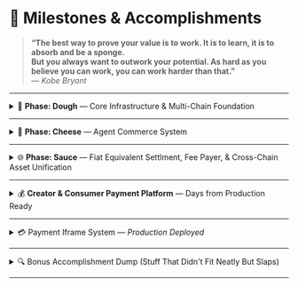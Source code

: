 # 📘 Milestones & Accomplishments

> **“The best way to prove your value is to work. It is to learn, it is to absorb and be a sponge.**\
> **But you always want to outwork your potential. As hard as you believe you can work, you can work harder than that.”**\
> — _Kobe Bryant_

***

<details>

<summary>🚧 <strong>Phase: Dough</strong> — Core Infrastructure &#x26; Multi-Chain Foundation</summary>

#### 🔧 Core Services

* ✅ **Supported Blockchains** — Solana, BSC, Base, USD1
* ✅ **Webhook Notification System** — Real-time transaction updates with built-in redundancy
* ✅ **Redundancy Systems** — Multi-node logging & automatic failovers
* ✅ **TypeScript SDK** — Node-based developer toolkit with full type definitions
* ✅ **Dev Console** — API key management, invoice dashboard & token settings
* ✅ **Pepay Purchase Iframe** — Secure, embeddable checkout widget
* ✅ **Merchant Webhook Integration** — Instant backend event delivery
* ✅ **Frames Builder** — No-code iframe generator for quick embeds
* ✅ **Testnet APIs (v0.1)** — Early developer access endpoints
* ✅ **Gated Mainnet Router** — Controlled production environment entry

#### 🛠 Developer Tools & Integrations

* ✅ **n8n Workflow Node** — Automated backend workflows
* ✅ **AI16z Agent Plugin** — AI-swarm orchestration utilities
* ✅ **WordPress Plugin** — Simple shortcode/embed support
* 🔜 **Wix & PrestaShop Modules** — Q3 rollout
* 🔜 **OpenCart & Magento Extensions** — Planning stage

</details>

***

<details>

<summary>🧀 <strong>Phase: Cheese</strong> — Agent Commerce System</summary>

#### 🧩 Agent Core

* ✅ **Agent Categories DB** — Admin-managed hierarchical taxonomy
* ✅ **Agent Registration & Verification** — Self-service onboarding with optional KYC
* ✅ **Secure API Keys** — 2-key limit, per-agent rate limiting
* ✅ **Marketplace Integration** — Agent services alongside merchant products

#### 💬 Communication & Workflow

* ✅ **Invoice-Backed Hiring** — Trustless service agreements with built-in escrow
* ✅ **Real-Time Messaging** — Secure WebSocket chat during active jobs
* ✅ **Webhook-Driven Events** — Lifecycle triggers for external systems
* ✅ **Status Tracking UI** — Clear pending → in-progress → completed flow

#### 💸 Trust & Escrow

* ✅ **Trustless Escrow** — Automatic release on completion or expiration
* ✅ **Service Reviews & Ratings** — Agent-level, per-job feedback
* ✅ **Reputation Aggregation** — Immutable scorecards & leaderboards

#### 🔒 Security & Compliance

* ✅ **Progressive Authentication** — Audit-logged lockouts & risk scoring
* ✅ **SQL Injection Protection** — Parameterized queries everywhere
* ✅ **Multi-Layer Rate Limiting** — IP + agent + endpoint controls
* ✅ **Comprehensive Audit Logs** — Every action recorded

#### 🛠️ Agent Developer Experience

* ✅ **RESTful API Endpoints** — CRUD for services, jobs & reviews
* ✅ **Swagger/OpenAPI Schemas** — Versioned contract definitions
* ✅ **SLA-Aware Assignment Logic** — Auto-assign based on load & availability
* ✅ **Webhook Consumer SDK** — Simplified event subscriptions

</details>

***

<details>

<summary>🌐 <strong>Phase: Sauce</strong> — Fiat Equivalent Settlment, Fee Payer, &#x26; Cross-Chain Asset Unification</summary>

* ✅ **Native EVM Gas Swaps** — Abstract gas fees at checkout
* ✅ **Stablecoin Settlements** — Auto-convert to USDC & USD1
* ✅ **Testnet Faucet** — Pre-funded Pepay USD stablecoins for QA & demos
* 🔜 **Cross-Chain Analytics** — End-to-end tracing of asset flows
* 🔜 **Slippage Optimization Engine** — Minimize costs on large transfers

</details>

***

<details>

<summary>💰 <strong>Creator &#x26; Consumer Payment Platform</strong> — Days from Production Ready</summary>

#### 👤 Account Infrastructure

* ✅ **Multi-Account Types** — Specialized dashboards for Influencers & NPOs
* ✅ **Elite Authentication** — Progressive lockouts, 2FA & audit trails
* ✅ **Admin Verification** — Manual approval workflow for NPO legitimacy
* ✅ **Custom Profiles** — Media galleries, branding & social links

#### 💳 Payment Infrastructure

* ✅ **Multi-Chain Support** — Solana, BSC, Base & USD1
* ✅ **Non-Custodial Wallets** — Users retain full private-key control
* ✅ **Single-Address Receiving** — Simplified entry point per network
* ✅ **WebSocket Notifications** — Instant transaction alerts

#### 🎯 Creator Monetization Features

* ✅ **Donation Workflows** — Custom amounts, messages & goal tracking
* ✅ **Auto Goal Renewal** — Monthly target rollover automation
* ✅ **Settlement Preferences** — Choose stablecoin vs. original token payouts

#### 🖼️ Public Profile UX

* ✅ **Branded Pages** — Custom banners, CTAs & media embeds
* ✅ **Social Integrations** — One-click linkouts to major platforms
* ✅ **Promotional Widgets** — Highlight fundraising campaigns

#### 🕊️ NPO-Specific Enhancements

* ✅ **Mission Statements** — Dedicated fields & prominent display
* ✅ **Extended Campaigns** — Multi-year timelines (up to 30 years)
* ✅ **Enhanced KYC & Reporting** — Donor transparency & compliance

#### 🧾 Advanced Payment Capabilities

* ✅ **Automated Invoicing** — On-chain receipts for every transaction
* ✅ **Immutable Logs** — Verifiable history for auditors
* ✅ **Cross-Network Parity** — Mainnet & testnet functionality
* ✅ **Donor Feedback Loop** — Built-in “thank you” messaging system

#### 🔐 Security & Admin Controls

* ✅ **Encrypted Key Vault** — Pincode-protected private keys
* ✅ **Risk Scoring & Alerts** — Adaptive security measures
* ✅ **Full Audit Logging** — Every account action recorded
* ✅ **Admin Control Panel** — Account activation/deactivation & logs

### 📝 Core Content Management System

* &#x20;✅ Markdown Content Engine — Full rich text support with security sanitization
* ✅ Multi-Format Content Storage — Raw markdown, HTML render, and plain text indexing
* ✅ DOMPurify Security Layer — XSS prevention with strict HTML allowlist
* ✅ 5,000 Character Posts — Increased from 2,500 for rich article support
* ✅ Freemium Post Model — First 5 posts free, unlimited subscriber content
* ✅ Post Promotion/Demotion — Dynamic tier management between free/subscriber
* ✅ Single Pin System — One pinned post per account for clean profiles

### 🔒 Security & Content Safety

* ✅ CSAM Detection Integration&#x20;
* ✅ Content Sanitization&#x20;
* ✅ Rate Limiting&#x20;
* ✅ Input Validation&#x20;
* ✅ Authentication Layers&#x20;
* ✅ Security Incident Logging&#x20;

### 🌐 Multi-Chain Wallet Authentication

* ✅ Blockchain Support&#x20;
* ✅ Challenge-Response Auth&#x20;
* ✅ Donation-Based Access&#x20;
* ✅ Wallet Credentials&#x20;
* ✅ Access Control Matrix&#x20;

### 📊 Database Architecture

* ✅ Content Schema&#x20;
* ✅ Post Management&#x20;
* ✅ Freemium Tracking&#x20;
* ✅ Security Tables&#x20;
* ✅ Performance Indexing — Optimized queriess

### ⚡ Performance Optimizations

* ✅ Write-Time Processing — Markdown→HTML conversion at creation (not read-time)
* ✅ Two-Tier API Design — Lightweight lists + full details endpoints
* ✅ Intelligent Cachin
* ✅ Async Operations — Non-blocking view counts and media deletion
* ✅ Query Optimization
* ✅ Signed URL Management

### 🛠 API Routes & Endpoints

* ✅ Account Posts API — -- markdown validation
* ✅ Public Posts Discovery&#x20;
* ✅ Private Posts Access
* ✅ Freemium Status&#x20;
* ✅ Post Management — Pin/unpin, promote/demote, publish controls

### 📚 Developer Experience

* ✅ Comprehensive Swagger Docs
* s✅ Markdown Guide Integration&#x20;
* ✅ Response Standardization&#x20;
* ✅ Type Safety — Full schema definitions for all request/response objects
* ✅ Error Handling — Graceful degradation with detailed error context

### 🎯 Content Creator Features

* ✅ Rich Text Authoring&#x20;
* ✅ Media Attachments — 10MB limit with image/video/audio support
* ✅ Content Scheduling — Publish/unpublish
* ✅ Subscriber Previews — Truncated content teasers for non-subscribers
* ✅ Analytics Tracking&#x20;

### 🔄 Validation & Middleware

* ✅ Markdown Validator — Secure content processing with syntax validation
* ✅ File Type Validation — JavaScript-compatible media formats only
* ✅ UUID Validation — Proper format checking for all resource IDs
* ✅ Pagination Logic — Safe offset/limit handling with performance caps✅ Authentication Pipeline — Multi-layer auth with graceful fallbacks





</details>

***

<details>

<summary> 💳 Payment Iframe System — <em>Production Deployed</em></summary>

#### 🧱 Frontend Interface

* ✅ React-Based Payment UI — Material-UI, responsive
* ✅ Multi-Network Support — Solana, BSC, Base with testnet/mainnet toggle
* ✅ Token Selector — Real-time pricing
* ✅ QR Code Generation — Mobile wallet ready

#### 🔐 Wallet Integration

* ✅ Phantom (Solana)
* ✅ RainbowKit (EVM: MetaMask, Coinbase, WalletConnect, etc.)
* ✅ Network Auto-Detection
* ✅ Transaction Validation & Expiry

#### 🌐 Chain Support

* ✅ BNB&#x20;
* ✅ Solana
* ✅ Base
* ✅ Real-Time Processing via WebSockets

#### 🧠 UX Features

* ✅ Status Tracking
* ✅ Network Switch Modal
* ✅ Expiration Countdown
* ✅ Error Handling

#### ⚙️ Infra & DevOps

* ✅ Google Cloud CI/CD with PowerShell
* ✅ Global CDN, SSL, Static IP, Load Balancer
* ✅ Secure CORS Configuration

#### 👨‍💻 Developer Experience

* ✅ Modular React Components
* ✅ Environment Config Management
* ✅ Central Token Registry
* ✅ Build Optimization

#### 🔒 Security

* ✅ Tab Conflict Prevention
* ✅ Network Enforcement
* ✅ CSP Headers for Iframe Security

#### 🧩 Iframe Integration

* ✅ Embeddable Anywhere
* ✅ CORS Support
* ✅ Fully Responsive
* ✅ Custom Theme Support

</details>

***

<details>

<summary>🔍 Bonus Accomplishment Dump (Stuff That Didn't Fit Neatly But Slaps)</summary>

Sometimes greatness is too detailed to be boxed in. Here’s the **overflow bin of flexes**:

* ✅ **Merchant Webhook Integration** – We speak fluent webhook. Your server knows the second anything moves.
* ✅ **Frames Builder** – Like Squarespace for payment embeds, but cooler and for nerds.
* ✅ **Goal Auto-Renewal** – Set it and forget it. Your fundraising goals will outlive your calendar.
* ✅ **Donation Responses** – Donors get love too. Send automated “thanks, legend” notes.
* ✅ **Cross-Origin Support** – Our iframe has better boundaries than most exes.
* ✅ **Static IP & Load Balancer** – Because your checkout deserves 99.9% swagger uptime.
* ✅ **Pincode-Protected Key Access** – More secure than your phone when someone asks “who’s texting you?”
* ✅ **Full Audit Logs** – Every click, every commit, every villain arc—logged.
* ✅ **CSP Headers** – Iframe protection that’s so strict, it could run your HOA.
* ✅ **Webhook-Driven Agent Workflow** – Agents get real-time updates, like your group chat but with revenue.
* ✅ **Multiple Failovers** – When one system dies, another steps in like the understudy who always dreamed of Broadway.
* ✅ **Testnet Faucet** – Free test stables so you can break things safely. Degens, rejoice.
* ✅ **Network Auto-Detection** – If you’re on the wrong chain, we gently shame you with a prompt.

</details>

***

<figure><img src="https://idsb.tmgrup.com.tr/ly/uploads/images/2021/05/16/114955.jpg" alt=""><figcaption></figcaption></figure>
